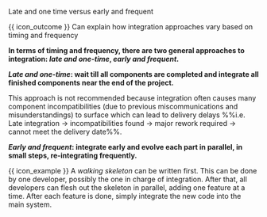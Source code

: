 <span id="title">Late and one time versus early and frequent</span>

<span id="prereqs"><panel src="../../introduction/what/unit-inElsewhere-asFlat.md" boilerplate header="%%{{ icon_prereq }} Implementation → Integration → Introduction → What%%" popup-url="{{ baseUrl }}/integration/introduction/what" /></span>

<span id="outcomes">{{ icon_outcome }} Can explain how integration approaches vary based on timing and frequency</span>

<div id="body">

**In terms of timing and frequency, there are two general approaches to integration: _late and one-time_, _early and frequent_.**

**_Late and one-time_: wait till all components are completed and integrate all finished components near the end of the project.** 

<box type="wrong">
 
  This approach is not recommended because integration often causes many component incompatibilities (due to previous miscommunications and misunderstandings) to surface which can lead to delivery delays %%i.e. Late integration → incompatibilities found → major rework required → cannot meet the delivery date%%.

</box>

**_Early and frequent_: integrate early and evolve each part in parallel, in small steps, re-integrating frequently.** 

<box>

{{ icon_example }} A _<tooltip content="it has all the high-level components needed for the first version in their minimal form, compiles, and runs but may not produce any useful output yet">walking skeleton</tooltip>_ can be written first. This can be done by one developer, possibly the one in charge of integration. After that, all developers can flesh out the skeleton in parallel, adding one feature at a time. After each feature is done, simply integrate the new code into the main system.

</box>

</div>

<div id="extras">
</div>
